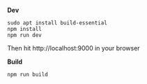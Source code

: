 **Dev**
```
sudo apt install build-essential
npm install
npm run dev
```


Then hit http://localhost:9000 in your browser

**Build**
```
npm run build
```
